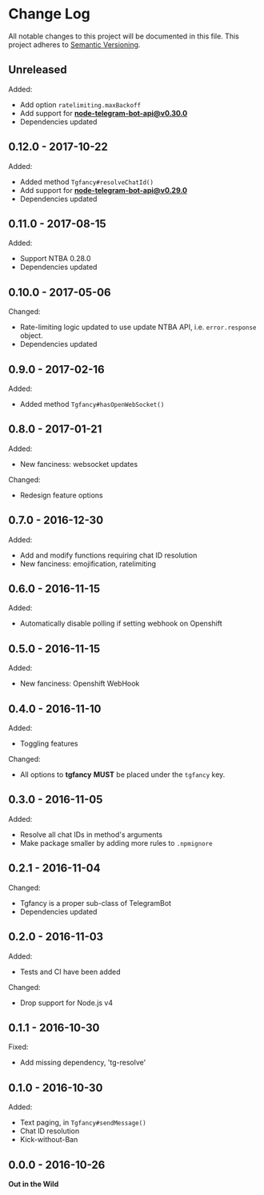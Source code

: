 # Change Log

All notable changes to this project will be documented in this file.
This project adheres to [Semantic Versioning](http://semver.org/).


## Unreleased

Added:

* Add option `ratelimiting.maxBackoff`
* Add support for **node-telegram-bot-api@v0.30.0**
* Dependencies updated


## 0.12.0 - 2017-10-22

Added:

* Added method `Tgfancy#resolveChatId()`
* Add support for **node-telegram-bot-api@v0.29.0**
* Dependencies updated


## 0.11.0 - 2017-08-15

Added:

* Support NTBA 0.28.0
* Dependencies updated


## 0.10.0 - 2017-05-06

Changed:

* Rate-limiting logic updated to use update NTBA API, i.e. `error.response`
  object.
* Dependencies updated


## 0.9.0 - 2017-02-16

Added:

* Added method `Tgfancy#hasOpenWebSocket()`


## 0.8.0 - 2017-01-21

Added:

* New fanciness: websocket updates

Changed:

* Redesign feature options


## 0.7.0 - 2016-12-30

Added:

* Add and modify functions requiring chat ID resolution
* New fanciness: emojification, ratelimiting


## 0.6.0 - 2016-11-15

Added:

* Automatically disable polling if setting webhook on Openshift


## 0.5.0 - 2016-11-15

Added:

* New fanciness: Openshift WebHook


## 0.4.0 - 2016-11-10

Added:

* Toggling features

Changed:

* All options to **tgfancy** **MUST** be placed under the `tgfancy` key.


## 0.3.0 - 2016-11-05

Added:

* Resolve all chat IDs in method's arguments
* Make package smaller by adding more rules to `.npmignore`


## 0.2.1 - 2016-11-04

Changed:

* Tgfancy is a proper sub-class of TelegramBot
* Dependencies updated


## 0.2.0 - 2016-11-03

Added:

* Tests and CI have been added


Changed:

* Drop support for Node.js v4


## 0.1.1 - 2016-10-30

Fixed:

* Add missing dependency, 'tg-resolve'


## 0.1.0 - 2016-10-30

Added:

* Text paging, in `Tgfancy#sendMessage()`
* Chat ID resolution
* Kick-without-Ban


## 0.0.0 - 2016-10-26

**Out in the Wild**
